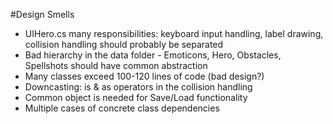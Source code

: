 #Design Smells

* UIHero.cs many responsibilities: keyboard input handling, label drawing, collision handling should probably be separated
* Bad hierarchy in the data folder - Emoticons, Hero, Obstacles, Spellshots should have common abstraction
* Many classes exceed 100-120 lines of code (bad design?)
* Downcasting: is & as operators in the collision handling
* Common object is needed for Save/Load functionality
* Multiple cases of concrete class dependencies
